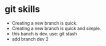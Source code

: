# git skills
- Creating a new branch is quick.
- Creating a new branch is quick and simple.
- this banch is dev. use: git stash
- add branch dev 2